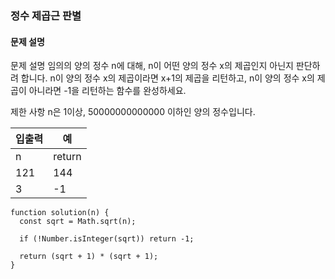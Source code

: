 ### 정수 제곱근 판별
#### 문제 설명

문제 설명
임의의 양의 정수 n에 대해, n이 어떤 양의 정수 x의 제곱인지 아닌지 판단하려 합니다.
n이 양의 정수 x의 제곱이라면 x+1의 제곱을 리턴하고, n이 양의 정수 x의 제곱이 아니라면 -1을 리턴하는 함수를 완성하세요.

제한 사항
n은 1이상, 50000000000000 이하인 양의 정수입니다.

|입출력|예| 
|---|---|
n | return
121 | 144
3 | -1

```
function solution(n) {
  const sqrt = Math.sqrt(n);

  if (!Number.isInteger(sqrt)) return -1;

  return (sqrt + 1) * (sqrt + 1);
}

```

